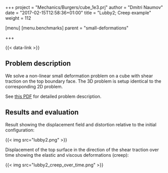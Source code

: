 +++
project = "Mechanics/Burgers/cube_1e3.prj"
author = "Dmitri Naumov"
date = "2017-02-15T12:58:36+01:00"
title = "Lubby2; Creep example"
weight = 112

[menu]
  [menu.benchmarks]
    parent = "small-deformations"

+++

{{< data-link >}}

## Problem description

We solve a non-linear small deformation problem on a cube with shear traction on the top boundary face. The 3D problem is setup identical to the corresponding 2D problem.

See [this PDF](lubby2.pdf) for detailed problem description.

## Results and evaluation

Result showing the displacement field and distortion relative to the initial configuration:

{{< img src="lubby2.png" >}}

Displacement of the top surface in the direction of the shear traction over time showing the elastic and viscous deformations (creep):

{{< img src="lubby2_creep_over_time.png" >}}

